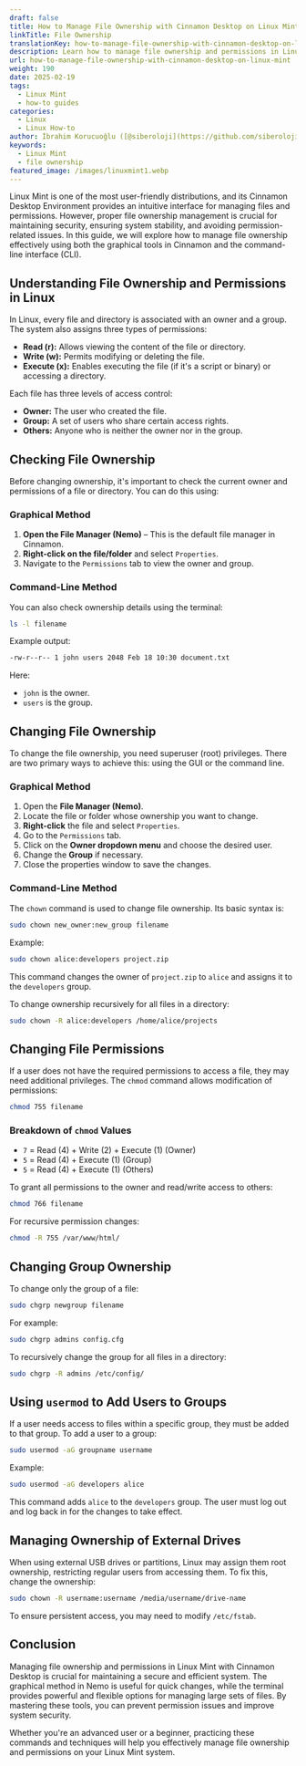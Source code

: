 ```yaml
---
draft: false
title: How to Manage File Ownership with Cinnamon Desktop on Linux Mint
linkTitle: File Ownership
translationKey: how-to-manage-file-ownership-with-cinnamon-desktop-on-linux-mint
description: Learn how to manage file ownership and permissions in Linux Mint using the Cinnamon Desktop Environment. This guide covers both graphical and command-line methods for changing ownership, permissions, and groups.
url: how-to-manage-file-ownership-with-cinnamon-desktop-on-linux-mint
weight: 190
date: 2025-02-19
tags:
  - Linux Mint
  - how-to guides
categories:
  - Linux
  - Linux How-to
author: İbrahim Korucuoğlu ([@siberoloji](https://github.com/siberoloji))
keywords:
  - Linux Mint
  - file ownership
featured_image: /images/linuxmint1.webp
---
```

Linux Mint is one of the most user-friendly distributions, and its Cinnamon Desktop Environment provides an intuitive interface for managing files and permissions. However, proper file ownership management is crucial for maintaining security, ensuring system stability, and avoiding permission-related issues. In this guide, we will explore how to manage file ownership effectively using both the graphical tools in Cinnamon and the command-line interface (CLI).

## Understanding File Ownership and Permissions in Linux

In Linux, every file and directory is associated with an owner and a group. The system also assigns three types of permissions:

- **Read (r):** Allows viewing the content of the file or directory.
- **Write (w):** Permits modifying or deleting the file.
- **Execute (x):** Enables executing the file (if it's a script or binary) or accessing a directory.

Each file has three levels of access control:

- **Owner:** The user who created the file.
- **Group:** A set of users who share certain access rights.
- **Others:** Anyone who is neither the owner nor in the group.

## Checking File Ownership

Before changing ownership, it's important to check the current owner and permissions of a file or directory. You can do this using:

### Graphical Method

1. **Open the File Manager (Nemo)** – This is the default file manager in Cinnamon.
2. **Right-click on the file/folder** and select `Properties`.
3. Navigate to the `Permissions` tab to view the owner and group.

### Command-Line Method

You can also check ownership details using the terminal:

```bash
ls -l filename
```

Example output:

```bash
-rw-r--r-- 1 john users 2048 Feb 18 10:30 document.txt
```

Here:

- `john` is the owner.
- `users` is the group.

## Changing File Ownership

To change the file ownership, you need superuser (root) privileges. There are two primary ways to achieve this: using the GUI or the command line.

### Graphical Method

1. Open the **File Manager (Nemo)**.
2. Locate the file or folder whose ownership you want to change.
3. **Right-click** the file and select `Properties`.
4. Go to the `Permissions` tab.
5. Click on the **Owner dropdown menu** and choose the desired user.
6. Change the **Group** if necessary.
7. Close the properties window to save the changes.

### Command-Line Method

The `chown` command is used to change file ownership. Its basic syntax is:

```bash
sudo chown new_owner:new_group filename
```

Example:

```bash
sudo chown alice:developers project.zip
```

This command changes the owner of `project.zip` to `alice` and assigns it to the `developers` group.

To change ownership recursively for all files in a directory:

```bash
sudo chown -R alice:developers /home/alice/projects
```

## Changing File Permissions

If a user does not have the required permissions to access a file, they may need additional privileges. The `chmod` command allows modification of permissions:

```bash
chmod 755 filename
```

### Breakdown of `chmod` Values

- `7` = Read (4) + Write (2) + Execute (1) (Owner)
- `5` = Read (4) + Execute (1) (Group)
- `5` = Read (4) + Execute (1) (Others)

To grant all permissions to the owner and read/write access to others:

```bash
chmod 766 filename
```

For recursive permission changes:

```bash
chmod -R 755 /var/www/html/
```

## Changing Group Ownership

To change only the group of a file:

```bash
sudo chgrp newgroup filename
```

For example:

```bash
sudo chgrp admins config.cfg
```

To recursively change the group for all files in a directory:

```bash
sudo chgrp -R admins /etc/config/
```

## Using `usermod` to Add Users to Groups

If a user needs access to files within a specific group, they must be added to that group. To add a user to a group:

```bash
sudo usermod -aG groupname username
```

Example:

```bash
sudo usermod -aG developers alice
```

This command adds `alice` to the `developers` group. The user must log out and log back in for the changes to take effect.

## Managing Ownership of External Drives

When using external USB drives or partitions, Linux may assign them root ownership, restricting regular users from accessing them. To fix this, change the ownership:

```bash
sudo chown -R username:username /media/username/drive-name
```

To ensure persistent access, you may need to modify `/etc/fstab`.

## Conclusion

Managing file ownership and permissions in Linux Mint with Cinnamon Desktop is crucial for maintaining a secure and efficient system. The graphical method in Nemo is useful for quick changes, while the terminal provides powerful and flexible options for managing large sets of files. By mastering these tools, you can prevent permission issues and improve system security.

Whether you're an advanced user or a beginner, practicing these commands and techniques will help you effectively manage file ownership and permissions on your Linux Mint system.
